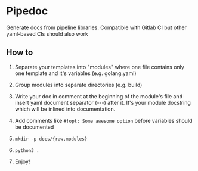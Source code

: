 # Pipedoc

Generate docs from pipeline libraries. Compatible with Gitlab CI but other yaml-based CIs should also work

## How to

1. Separate your templates into "modules" where one file contains only one template and it's variables (e.g. golang.yaml)

2. Group modules into separate directories (e.g. build)

3. Write your doc in comment at the beginning of the module's file and insert yaml document separator (---) after it. It's your module docstring which will be inlined into documentation.

4. Add comments like ```#!opt: Some awesome option``` before variables should be documented

5. ```mkdir -p docs/{raw,modules}```

6. ```python3 .```

7. Enjoy!